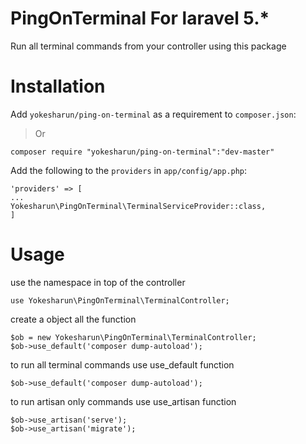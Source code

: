 # PingOnTerminal For laravel 5.*
Run all terminal commands from your controller using this package

Installation
============================

Add `yokesharun/ping-on-terminal` as a requirement to `composer.json`:

> Or

```
composer require "yokesharun/ping-on-terminal":"dev-master"
```
 Add the following to the `providers` in `app/config/app.php`: 

```
'providers' => [
...
Yokesharun\PingOnTerminal\TerminalServiceProvider::class,
]
```

Usage
============================

use the namespace in top of the controller

```
use Yokesharun\PingOnTerminal\TerminalController;
```

create a object all the function

```
$ob = new Yokesharun\PingOnTerminal\TerminalController;
$ob->use_default('composer dump-autoload');
```

to run all terminal commands use use_default function

```
$ob->use_default('composer dump-autoload');
```

to run artisan only commands use use_artisan function

```
$ob->use_artisan('serve');
$ob->use_artisan('migrate');
```
